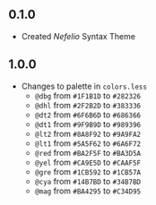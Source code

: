 ## 0.1.0
- Created *Nefelio* Syntax Theme

## 1.0.0
- Changes to palette in `colors.less`
  - `@dbg` from `#1F1B1D` to `#282326`
  - `@dhl` from `#2F2B2D` to `#383336`
  - `@dt2` from `#6F6B6D` to `#686366`
  - `@dt1` from `#9F9B9D` to `#989396`
  - `@lt2` from `#8A8F92` to `#9A9FA2`
  - `@lt1` from `#5A5F62` to `#6A6F72`
  - `@red` from `#BA2F5F` to `#BA3D5A`
  - `@yel` from `#CA9E5D` to `#CAAF5F`
  - `@gre` from `#1CB592` to `#1CB57A`
  - `@cya` from `#14B7BD` to `#34B7BD`
  - `@mag` from `#BA4295` to `#C34D95`
